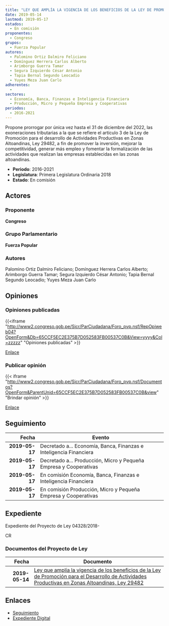 ```yaml
---
title: "LEY QUE AMPLÍA LA VIGENCIA DE LOS BENEFICIOS DE LA LEY DE PROMOCIÓN PARA EL DESARROLLO DE ACTIVIDADES PRODUCTIVAS EN ZONAS ALTOANDINAS, LEY 29482"
date: 2019-05-14
lastmod: 2019-05-17
estados: 
  - En comisión
proponentes: 
  - Congreso
grupos: 
  - Fuerza Popular
autores: 
  - Palomino Ortiz Dalmiro Feliciano
  - Domínguez Herrera Carlos Alberto
  - Arimborgo Guerra Tamar
  - Segura Izquierdo César Antonio
  - Tapia Bernal Segundo Leocadio
  - Yuyes Meza Juan Carlo
adherentes: 
  - 
sectores: 
  - Economía, Banca, Finanzas e Inteligencia Financiera
  - Producción, Micro y Pequeña Empresa y Cooperativas
periodos: 
  - 2016-2021
---
```


Propone prorrogar por única vez hasta el 31 de diciembre del 2022, las exoneraciones tributarias a la que se refiere el artículo 3 de la Ley de Promoción para el desarrollo de Actividades Productivas en Zonas Altoandinas, Ley 29482, a fin de promover la inversión, mejorar la competitividad, generar más empleo y fomentar la formalización de las actividades que realizan las empresas establecidas en las zonas altoandinas.

- **Periodo**: 2016-2021
- **Legislatura**: Primera Legislatura Ordinaria 2018
- **Estado**: En comisión

## Actores

### Proponente

**Congreso**

### Grupo Parlamentario

**Fuerza Popular**

### Autores

Palomino Ortiz Dalmiro Feliciano; Domínguez Herrera Carlos Alberto; Arimborgo Guerra Tamar; Segura Izquierdo César Antonio; Tapia Bernal Segundo Leocadio; Yuyes Meza Juan Carlo


## Opiniones

### Opiniones publicadas

{{<iframe "http://www2.congreso.gob.pe/Sicr/ParCiudadana/Foro_pvp.nsf/RepOpiweb04?OpenForm&Db=65CCF5EC2E375B7D052583FB00537C0B&View=yyyy&Col=zzzzz" "Opiniones publicadas" >}}

[Enlace](http://www2.congreso.gob.pe/Sicr/ParCiudadana/Foro_pvp.nsf/RepOpiweb04?OpenForm&Db=65CCF5EC2E375B7D052583FB00537C0B&View=yyyy&Col=zzzzz)
### Publicar opinión

{{< iframe "http://www2.congreso.gob.pe/Sicr/ParCiudadana/Foro_pvp.nsf/Documentos?OpenForm&ParentUnid=65CCF5EC2E375B7D052583FB00537C0B&view" "Brindar opinión" >}}

[Enlace](http://www2.congreso.gob.pe/Sicr/ParCiudadana/Foro_pvp.nsf/Documentos?OpenForm&ParentUnid=65CCF5EC2E375B7D052583FB00537C0B&view)

## Seguimiento

| Fecha | Evento |
|------:|--------|
| **2019-05-17** | Decretado a... Economía, Banca, Finanzas e Inteligencia Financiera|
| **2019-05-17** | Decretado a... Producción, Micro y Pequeña Empresa y Cooperativas|
| **2019-05-17** | En comisión Economía, Banca, Finanzas e Inteligencia Financiera|
| **2019-05-17** | En comisión Producción, Micro y Pequeña Empresa y Cooperativas|


## Expediente

Expediente del Proyecto de Ley 04328/2018-

CR


### Documentos del Proyecto de Ley

| Fecha | Documento |
|------:|--------|
| **2019-05-14** | [Ley que amplía la vigencia de los beneficios de la Ley de Promoción para el Desarrollo de Actividades Productivas en Zonas Altoandinas, Ley 29482](http://www.leyes.congreso.gob.pe/Documentos/2016_2021/Proyectos_de_Ley_y_de_Resoluciones_Legislativas/PL0432820190514.pdf) |

## Enlaces 

- [Seguimiento](http://www2.congreso.gob.pehttp://www2.congreso.gob.pe/Sicr/TraDocEstProc/CLProLey2016.nsf/f7fff46988ca05b1052578e100829cc7/5c20db4597f0da53052583fa007f0c80?OpenDocument)
- [Expediente Digital](http://www2.congreso.gob.pehttp://www2.congreso.gob.pe/Sicr/TraDocEstProc/CLProLey2016.nsf/f7fff46988ca05b1052578e100829cc7/5c20db4597f0da53052583fa007f0c80?OpenDocument&Click=05257FB7005EB655.eb71d0cf91d8294e05256cdf006b5706/$Body/0.1C6C)
